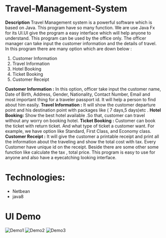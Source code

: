 # Travel-Management-System

**Description**
Travel Management system is a powerful software which is based on Java. This program have so many function. We are use Java Fx for its UI.UI give the program a easy interface which will help anyone to understand. This program can be used by the office only. The officer manager can take input the customer information and the details of travel. In this program there are many option which are down below :
1.	Customer Information
2.	Travel Information 
3.	Hotel Booking
4.	Ticket Booking
5.	Customer Receipt

**Customer Information :**  In this option, officer take input the customer name, Date of Birth, Address, Gender, Nationality, Contact Number, Email and most important thing for a traveler passport id. It will help a person to find about him easily.
**Travel Information :** It will show the customer departure point and his destination point with packages like ( 7 days,5 days)etc .
**Hotel Booking:** Show the best hotel available .So that, customer can travel without any worry on booking hotel. 
**Ticket Booking :** Customer can book the ticket with return ticket. And what type of ticket a customer want. For example, we have option like Standard, First Class, and Economy class. 
**Customer Receipt :** It will give the customer a printable receipt and print all the information about the traveling and show the total cost with tax. Every Customer have unique id on  the receipt. 
Beside there are some other some function like calculate the tax , total price. This program is easy to use for anyone and also have a eyecatching looking interface.

# Technologies:
* Netbean
* java8

# UI Demo 
![Demo1](https://i.imgur.com/7QJUbYn.png)
![Demo2](https://i.imgur.com/RbJt1Hx.png)
![Demo3](https://i.imgur.com/GXZhpBK.png)






